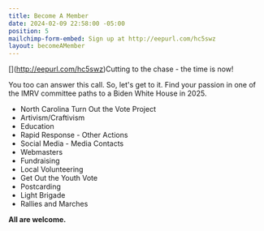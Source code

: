 ```yaml
---
title: Become A Member
date: 2024-02-09 22:58:00 -05:00
position: 5
mailchimp-form-embed: Sign up at http://eepurl.com/hc5swz
layout: becomeAMember
---
```


[[](http://eepurl.com/hc5swz)](http://eepurl.com/hc5swz)Cutting to the chase - the time is now!

You too can answer this call.  So, let's get to it.  Find your passion in one of the IMRV committee paths to a Biden White House in 2025.

* North Carolina Turn Out the Vote Project
* Artivism/Craftivism
* Education
* Rapid Response - Other Actions
* Social Media - Media Contacts
* Webmasters
* Fundraising
* Local Volunteering
* Get Out the Youth Vote
* Postcarding
* Light Brigade
* Rallies and Marches


**All are welcome.**
